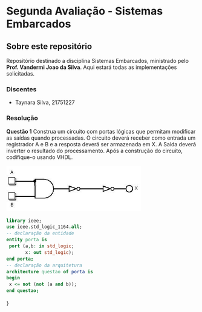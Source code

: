 # Segunda Avaliação - Sistemas Embarcados
## Sobre este repositório

Repositório destinado a disciplina Sistemas Embarcados, ministrado pelo **Prof. Vandermi Joao da Silva**.
Aqui estará todas as implementações solicitadas.


### Discentes

- Taynara Silva, 21751227

### Resolução
**Questão 1**
Construa um circuito com portas lógicas que permitam modificar as saídas quando processadas.
O circuito deverá receber como entrada um registrador A e B e a resposta deverá ser armazenada em X. 
A Saída deverá inverter o resultado do processamento. Após a construção do circuito, codifique-o usando VHDL.

![circuito](https://github.com/taynara-yt/AV2-Embarcados/blob/main/circuito.jpg?raw=true)

~~~VHDL
library ieee;
use ieee.std_logic_1164.all;
-- declaração da entidade
entity porta is
 port (a,b: in std_logic;
       x: out std_logic);
end porta;
-- declaração da arquitetura
architecture questao of porta is
begin
 x <= not (not (a and b));  
end questao;

}
~~~

